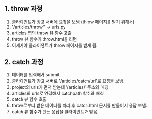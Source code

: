 ## 1. throw 과정

1. 클라이언트가 장고 서버에 요청을 보냄 (throw 페이지를 받기 위해서)
2. '/articles/throw/' -> urls.py
3. articles 앱의 throw 뷰 함수 호출
4. throw 뷰 함수가 throw.html을 리턴
5. 이제서야 클라이언트가 throw 페이지를 받게 됨.



## 2. catch 과정

1. 데이터를 입력해서 submit
2. 클라이언트가 장고 서버로 '/articles/catch/url'로 요청을 보냄.
3. project의 urls가 먼저 받는데 '/articles/' 주소와 매칭
4. articles의 urls로 연결해서 catchpath 함수와 매칭
5. catch 뷰 함수 호출
6. throw로부터 받은 데이터를 처리 후 catch.html 문서를 만들어서 응답 보냄.
7. catch 뷰 함수가 만든 응답을 클라이언트가 받음.